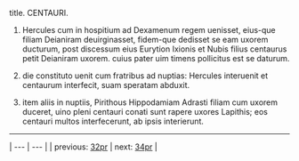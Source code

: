 title. CENTAURI.



1. Hercules cum in hospitium ad Dexamenum regem uenisset, eius-que filiam Deianiram deuirginasset, fidem-que dedisset se eam uxorem ducturum, post discessum eius Eurytion Ixionis et Nubis filius centaurus petit Deianiram uxorem. cuius pater uim timens pollicitus est se daturum.



2. die constituto uenit cum fratribus ad nuptias: Hercules interuenit et centaurum interfecit, suam speratam abduxit.



3. item aliis in nuptiis, Pirithous Hippodamiam Adrasti filiam cum uxorem duceret, uino pleni centauri conati sunt rapere uxores Lapithis; eos centauri multos interfecerunt, ab ipsis interierunt.



---

| --- | --- |
| previous: [32pr](../32pr/) | next: [34pr](../34pr/) |